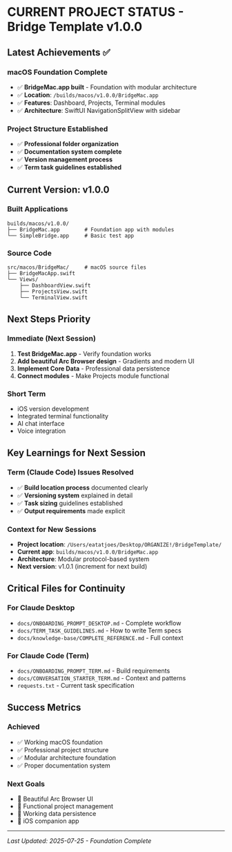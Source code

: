 # CURRENT PROJECT STATUS - Bridge Template v1.0.0

## Latest Achievements ✅

### macOS Foundation Complete
- ✅ **BridgeMac.app built** - Foundation with modular architecture
- ✅ **Location**: `/builds/macos/v1.0.0/BridgeMac.app`
- ✅ **Features**: Dashboard, Projects, Terminal modules
- ✅ **Architecture**: SwiftUI NavigationSplitView with sidebar

### Project Structure Established
- ✅ **Professional folder organization**
- ✅ **Documentation system complete**
- ✅ **Version management process**
- ✅ **Term task guidelines established**

## Current Version: v1.0.0

### Built Applications
```
builds/macos/v1.0.0/
├── BridgeMac.app        # Foundation app with modules
└── SimpleBridge.app     # Basic test app
```

### Source Code
```
src/macos/BridgeMac/     # macOS source files
├── BridgeMacApp.swift
└── Views/
    ├── DashboardView.swift
    ├── ProjectsView.swift
    └── TerminalView.swift
```

## Next Steps Priority

### Immediate (Next Session)
1. **Test BridgeMac.app** - Verify foundation works
2. **Add beautiful Arc Browser design** - Gradients and modern UI
3. **Implement Core Data** - Professional data persistence
4. **Connect modules** - Make Projects module functional

### Short Term
- iOS version development
- Integrated terminal functionality
- AI chat interface
- Voice integration

## Key Learnings for Next Session

### Term (Claude Code) Issues Resolved
- ✅ **Build location process** documented clearly
- ✅ **Versioning system** explained in detail
- ✅ **Task sizing** guidelines established
- ✅ **Output requirements** made explicit

### Context for New Sessions
- **Project location**: `/Users/eatatjoes/Desktop/ORGANIZE!/BridgeTemplate/`
- **Current app**: `builds/macos/v1.0.0/BridgeMac.app`
- **Architecture**: Modular protocol-based system
- **Next version**: v1.0.1 (increment for next build)

## Critical Files for Continuity

### For Claude Desktop
- `docs/ONBOARDING_PROMPT_DESKTOP.md` - Complete workflow
- `docs/TERM_TASK_GUIDELINES.md` - How to write Term specs
- `docs/knowledge-base/COMPLETE_REFERENCE.md` - Full context

### For Claude Code (Term)  
- `docs/ONBOARDING_PROMPT_TERM.md` - Build requirements
- `docs/CONVERSATION_STARTER_TERM.md` - Context and patterns
- `requests.txt` - Current task specification

## Success Metrics

### Achieved
- ✅ Working macOS foundation
- ✅ Professional project structure
- ✅ Modular architecture foundation
- ✅ Proper documentation system

### Next Goals
- 🎯 Beautiful Arc Browser UI
- 🎯 Functional project management
- 🎯 Working data persistence
- 🎯 iOS companion app

---
*Last Updated: 2025-07-25 - Foundation Complete*